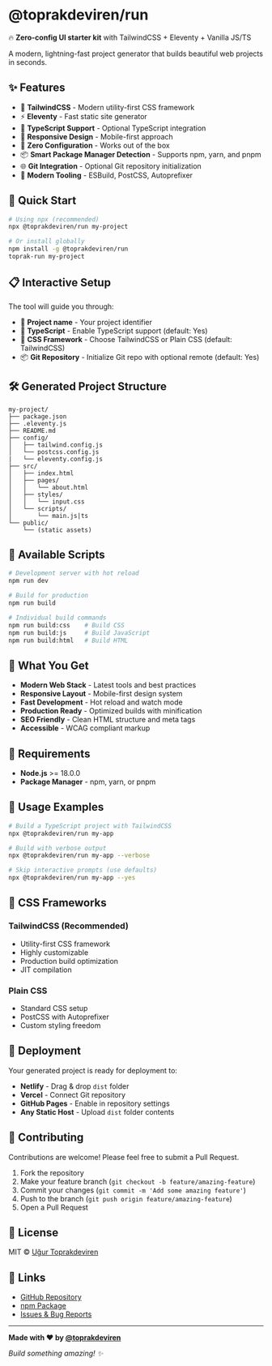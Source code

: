 # @toprakdeviren/run

🔥 **Zero-config UI starter kit** with TailwindCSS + Eleventy + Vanilla JS/TS

A modern, lightning-fast project generator that builds beautiful web projects in seconds.

## ✨ Features

- 🎨 **TailwindCSS** - Modern utility-first CSS framework
- ⚡ **Eleventy** - Fast static site generator
- 🔷 **TypeScript Support** - Optional TypeScript integration
- 📱 **Responsive Design** - Mobile-first approach
- 🚀 **Zero Configuration** - Works out of the box
- 📦 **Smart Package Manager Detection** - Supports npm, yarn, and pnpm
- 🌐 **Git Integration** - Optional Git repository initialization
- 🔧 **Modern Tooling** - ESBuild, PostCSS, Autoprefixer

## 🚀 Quick Start

```bash
# Using npx (recommended)
npx @toprakdeviren/run my-project

# Or install globally
npm install -g @toprakdeviren/run
toprak-run my-project
```

## 📋 Interactive Setup

The tool will guide you through:

- 📝 **Project name** - Your project identifier
- 🔷 **TypeScript** - Enable TypeScript support (default: Yes)
- 🎨 **CSS Framework** - Choose TailwindCSS or Plain CSS (default: TailwindCSS)
- 📦 **Git Repository** - Initialize Git repo with optional remote (default: Yes)

## 🛠️ Generated Project Structure

```
my-project/
├── package.json
├── .eleventy.js
├── README.md
├── config/
│   ├── tailwind.config.js
│   └── postcss.config.js
|   └── eleventy.config.js
├── src/
│   ├── index.html
│   ├── pages/
│   │   └── about.html
│   ├── styles/
│   │   └── input.css
│   └── scripts/
│       └── main.js|ts
└── public/
    └── (static assets)
```

## 📝 Available Scripts

```bash
# Development server with hot reload
npm run dev

# Build for production
npm run build

# Individual build commands
npm run build:css    # Build CSS
npm run build:js     # Build JavaScript
npm run build:html   # Build HTML
```

## 🎯 What You Get

- **Modern Web Stack** - Latest tools and best practices
- **Responsive Layout** - Mobile-first design system
- **Fast Development** - Hot reload and watch mode
- **Production Ready** - Optimized builds with minification
- **SEO Friendly** - Clean HTML structure and meta tags
- **Accessible** - WCAG compliant markup

## 🔧 Requirements

- **Node.js** >= 18.0.0
- **Package Manager** - npm, yarn, or pnpm

## 📖 Usage Examples

```bash
# Build a TypeScript project with TailwindCSS
npx @toprakdeviren/run my-app

# Build with verbose output
npx @toprakdeviren/run my-app --verbose

# Skip interactive prompts (use defaults)
npx @toprakdeviren/run my-app --yes
```

## 🎨 CSS Frameworks

### TailwindCSS (Recommended)
- Utility-first CSS framework
- Highly customizable
- Production build optimization
- JIT compilation

### Plain CSS
- Standard CSS setup
- PostCSS with Autoprefixer
- Custom styling freedom

## 🚀 Deployment

Your generated project is ready for deployment to:

- **Netlify** - Drag & drop `dist` folder
- **Vercel** - Connect Git repository
- **GitHub Pages** - Enable in repository settings
- **Any Static Host** - Upload `dist` folder contents

## 🤝 Contributing

Contributions are welcome! Please feel free to submit a Pull Request.

1. Fork the repository
2. Make your feature branch (`git checkout -b feature/amazing-feature`)
3. Commit your changes (`git commit -m 'Add some amazing feature'`)
4. Push to the branch (`git push origin feature/amazing-feature`)
5. Open a Pull Request

## 📄 License

MIT © [Uğur Toprakdeviren](https://github.com/toprakdeviren)

## 🔗 Links

- [GitHub Repository](https://github.com/toprakdeviren/toprak-run)
- [npm Package](https://www.npmjs.com/package/@toprakdeviren/run)
- [Issues & Bug Reports](https://github.com/toprakdeviren/toprak-run/issues)

---

**Made with ❤️ by [@toprakdeviren](https://github.com/toprakdeviren)**

*Build something amazing! ✨*
